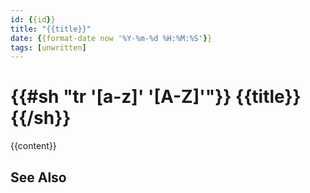 ```yaml
---
id: {{id}}
title: "{{title}}"
date: {{format-date now '%Y-%m-%d %H:%M:%S'}}
tags: [unwritten]
---
```


# {{#sh "tr '[a-z]' '[A-Z]'"}} {{title}} {{/sh}}

{{content}}

## See Also


